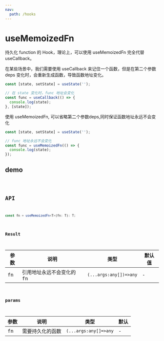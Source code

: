 ```yaml
---
nav:
  path: /hooks
---
```

# useMemoizedFn

持久化 function 的 Hook，理论上，可以使用 useMemoizedFn 完全代替 useCallback。

在某些场景中，我们需要使用 useCallback 来记住一个函数，但是在第二个参数 deps 变化时，会重新生成函数，导致函数地址变化。

```js
const [state, setState] = useState('');

// 在 state 变化时，func 地址会变化
const func = useCallback(() => {
  console.log(state);
}, [state]);
```
使用 useMemoizedFn, 可以省略第二个参数deps,同时保证函数地址永远不会变化

```js
const [state, setState] = useState('');

// func 地址永远不会变化
const func = useMemoizedFn(() => {
  console.log(state);
});
```
## demo
<code src="./demo/demo1.tsx">

## API

```typescript
const fn = useMemoizedFn<T>(fn: T): T;
```
### Result
|      参数       |          说明          |    类型    | 默认值  |
| --------------- | ---------------|------------------ | --------|
|   fn   |引用地址永远不会变化的 fn | `(...args:any[])=>any`  | - |

### params

| 参数     | 说明         | 类型                       |  默认  |
| -------- | ------------ | -------------------------- |-------|
| fn | 需要持久化的函数  | `(...args:any[]=>any` |-|               |
